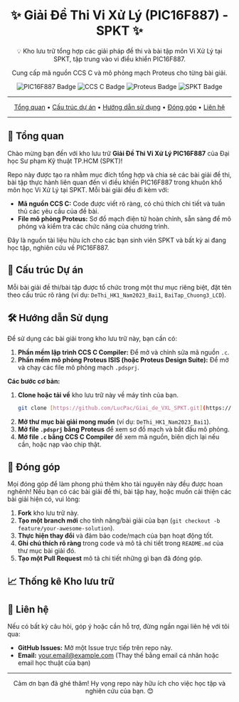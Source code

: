 <div align="center">
  <h1>✨ Giải Đề Thi Vi Xử Lý (PIC16F887) - SPKT ✨</h1>
  <p>💡 Kho lưu trữ tổng hợp các giải pháp đề thi và bài tập môn Vi Xử Lý tại SPKT, tập trung vào vi điều khiển PIC16F887.</p>
  <p>Cung cấp mã nguồn CCS C và mô phỏng mạch Proteus cho từng bài giải.</p>

  <img src="https://img.shields.io/badge/Vi%20x%E1%BB%AD%20l%C3%BD-PIC16F887-brightgreen?style=for-the-badge&logo=microchip&logoColor=white" alt="PIC16F887 Badge">
  <img src="https://img.shields.io/badge/Ng%C3%B4n%20ng%E1%BB%AF-CCS%20C-blue?style=for-the-badge&logo=c&logoColor=white" alt="CCS C Badge">
  <img src="https://img.shields.io/badge/M%C3%B4%20ph%E1%BB%8Fng-Proteus-orange?style=for-the-badge&logo=proteus&logoColor=white" alt="Proteus Badge">
  <img src="https://img.shields.io/badge/Tr%C6%B0%E1%BB%9Dng-SPKT-red?style=for-the-badge&logo=university&logoColor=white" alt="SPKT Badge">

  ---

  <p>
    <a href="#tổng-quan">Tổng quan</a> •
    <a href="#cấu-trúc-dự-án">Cấu trúc dự án</a> •
    <a href="#hướng-dẫn-sử-dụng">Hướng dẫn sử dụng</a> •
    <a href="#đóng-góp">Đóng góp</a> •
    <a href="#liên-hệ">Liên hệ</a>
  </p>

  ---
</div>

## 🚀 Tổng quan

Chào mừng bạn đến với kho lưu trữ **Giải Đề Thi Vi Xử Lý PIC16F887** của Đại học Sư phạm Kỹ thuật TP.HCM (SPKT)!

Repo này được tạo ra nhằm mục đích tổng hợp và chia sẻ các bài giải đề thi, bài tập thực hành liên quan đến vi điều khiển PIC16F887 trong khuôn khổ môn học Vi Xử Lý tại SPKT. Mỗi bài giải đều đi kèm với:

* **Mã nguồn CCS C:** Code được viết rõ ràng, có chú thích chi tiết và tuân thủ các yêu cầu của đề bài.
* **File mô phỏng Proteus:** Sơ đồ mạch điện tử hoàn chỉnh, sẵn sàng để mô phỏng và kiểm tra các chức năng của chương trình.

Đây là nguồn tài liệu hữu ích cho các bạn sinh viên SPKT và bất kỳ ai đang học tập, nghiên cứu về PIC16F887.

## 📁 Cấu trúc Dự án

Mỗi bài giải đề thi/bài tập được tổ chức trong một thư mục riêng biệt, đặt tên theo cấu trúc rõ ràng (ví dụ: `DeThi_HK1_Nam2023_Bai1`, `BaiTap_Chuong3_LCD`).

## 🛠️ Hướng dẫn Sử dụng

Để sử dụng các bài giải trong kho lưu trữ này, bạn cần có:

1.  **Phần mềm lập trình CCS C Compiler:** Để mở và chỉnh sửa mã nguồn `.c`.
2.  **Phần mềm mô phỏng Proteus ISIS (hoặc Proteus Design Suite):** Để mở và chạy các file mô phỏng mạch `.pdsprj`.

**Các bước cơ bản:**

1.  **Clone hoặc tải về** kho lưu trữ này về máy tính của bạn.
    ```bash
    git clone [https://github.com/LucPac/Giai_de_VXL_SPKT.git](https://github.com/LucPac/Giai_de_VXL_SPKT.git)
    ```
2.  **Mở thư mục bài giải mong muốn** (ví dụ: `DeThi_HK1_Nam2023_Bai1`).
3.  **Mở file `.pdsprj` bằng Proteus** để xem sơ đồ mạch và bắt đầu mô phỏng.
4.  **Mở file `.c` bằng CCS C Compiler** để xem mã nguồn, biên dịch lại nếu cần, hoặc nạp vào chip thật.

## 🤝 Đóng góp

Mọi đóng góp để làm phong phú thêm kho tài nguyên này đều được hoan nghênh! Nếu bạn có các bài giải đề thi, bài tập hay, hoặc muốn cải thiện các bài giải hiện có, vui lòng:

1.  **Fork** kho lưu trữ này.
2.  **Tạo một branch mới** cho tính năng/bài giải của bạn (`git checkout -b feature/your-awesome-solution`).
3.  **Thực hiện thay đổi** và đảm bảo code/mạch của bạn hoạt động tốt.
4.  **Ghi chú thích rõ ràng** trong code và mô tả chi tiết trong `README.md` của thư mục bài giải đó.
5.  **Tạo một Pull Request** mô tả chi tiết những gì bạn đã đóng góp.

## 📈 Thống kê Kho lưu trữ

## 📧 Liên hệ

Nếu có bất kỳ câu hỏi, góp ý hoặc cần hỗ trợ, đừng ngần ngại liên hệ với tôi qua:

* **GitHub Issues:** Mở một Issue trực tiếp trên repo này.
* **Email:** your.email@example.com (Thay thế bằng email cá nhân hoặc email học thuật của bạn)

---

<div align="center">
  <p>Cảm ơn bạn đã ghé thăm! Hy vọng repo này hữu ích cho việc học tập và nghiên cứu của bạn. 😊</p>
</div>
